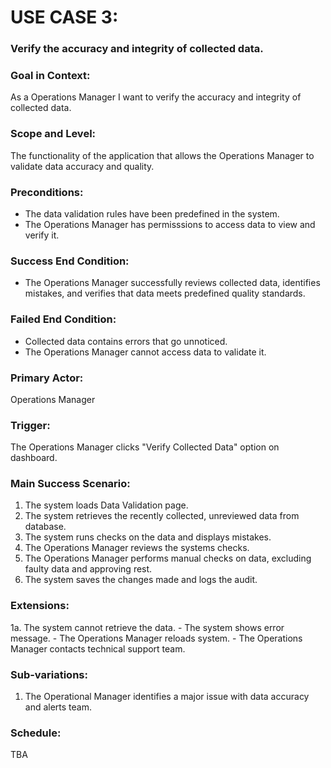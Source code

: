 # USE CASE 3:
### Verify the accuracy and integrity of collected data.

### Goal in Context:
As a Operations Manager I want to verify the accuracy and integrity of collected data.

### Scope and Level:
The functionality of the application that allows the Operations Manager to validate data accuracy and quality.

### Preconditions:
- The data validation rules have been predefined in the system.
- The Operations Manager has permisssions to access data to view and verify it.

### Success End Condition:
- The Operations Manager successfully reviews collected data, identifies mistakes, and verifies that data meets predefined quality standards.

### Failed End Condition:
- Collected data contains errors that go unnoticed.
- The Operations Manager cannot access data to validate it.

### Primary Actor:
Operations Manager

### Trigger:
The Operations Manager clicks "Verify Collected Data" option on dashboard.

### Main Success Scenario:
1. The system loads Data Validation page.
2. The system retrieves the recently collected, unreviewed data from database.
3. The system runs checks on the data and displays mistakes.
4. The Operations Manager reviews the systems checks.
5. The Operations Manager performs manual checks on data, excluding faulty data and approving rest.
6. The system saves the changes made and logs the audit.

### Extensions:
1a. The system cannot retrieve the data.
    - The system shows error message.
    - The Operations Manager reloads system.
    - The Operations Manager contacts technical support team.

### Sub-variations:
1. The Operational Manager identifies a major issue with data accuracy and alerts team.

### Schedule:
TBA